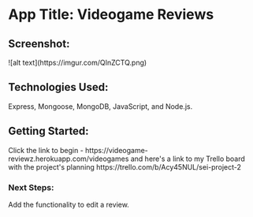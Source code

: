 <h1>App Title: Videogame Reviews</h1>

<h2>Screenshot:</h2> ![alt text](https://imgur.com/QInZCTQ.png)

<h2>Technologies Used:</h2> Express, Mongoose, MongoDB, JavaScript, and Node.js.

<h2>Getting Started:</h2> Click the link to begin - https://videogame-reviewz.herokuapp.com/videogames and here's a link to my Trello board with the project's planning https://trello.com/b/Acy45NUL/sei-project-2

<h3>Next Steps:</h3> Add the functionality to edit a review.
